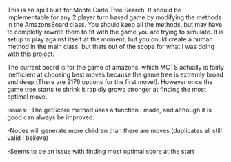 This is an api I built for Monte Carlo Tree Search. It should be implementable for any 2 player turn based game by
modifying the methods in the AmazonsBoard class. You should keep all the methods, but may have to completly rewrite them
to fit with the game you are trying to simulate. It is setup to play against itself at the moment, but you could create a 
human method in the main class, but thats out of the scope for what I was doing with this project. 

The current board is for the game of amazons, which MCTS actually is fairly inefficient at choosing best moves because 
the game tree is extremly broad and deep (There are 2176 options for the first move!). However once the game tree starts to shrink 
it rapidly grows stronger at finding the most optimal move.

Issues:
-The getScore method uses a function I made, and although it is good can always be improved.

-Nodes will generate more children than there are moves (duplicates all still valid I believe)

-Seems to be an issue with finding most optimal score at the start

